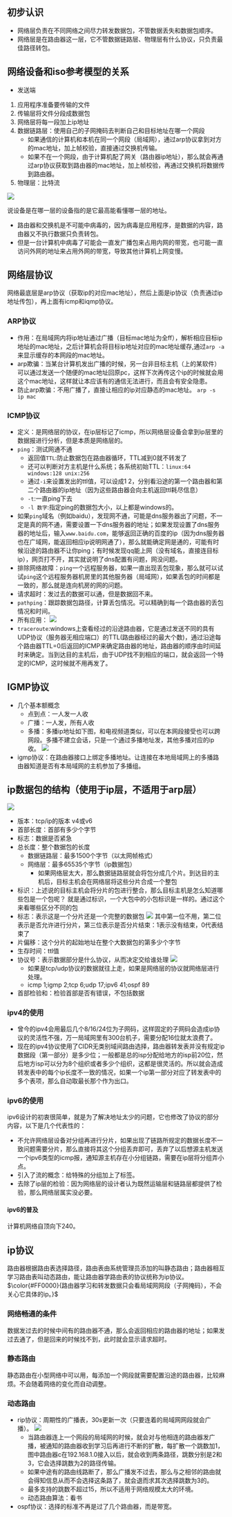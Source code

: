 ## 初步认识
- 网络层负责在不同网络之间尽力转发数据包，不管数据丢失和数据包顺序。
- 网络层是在路由器这一层，它不管数据链路层、物理层有什么协议，只负责最佳路径转包。

## 网络设备和iso参考模型的关系
- 发送端
1. 应用程序准备要传输的文件
2. 传输层将文件分段成数据包
3. 网络层将每一段加上ip地址
4. 数据链路层：使用自己的子网掩码去判断自己和目标地址在哪一个网段
   - 如果通信的计算机和本机在同一个网段（局域网），通过arp协议拿到对方的mac地址，加上帧校验，直接通过交换机传输。
   - 如果不在一个网段，由于计算机配了网关（路由器ip地址），那么就会再通过arp协议获取到路由器的mac地址，加上帧校验，再通过交换机将数据传到路由器。
5. 物理层：比特流

![](../截图/截屏2020-03-0909.13.06.png)

说设备是在哪一层的设备指的是它最高能看懂哪一层的地址。

- 路由器和交换机是不可能中病毒的，因为病毒是应用程序，是数据的内容，路由器又不执行数据只负责转包。
- 但是一台计算机中病毒了可能会一直发广播包来占用内网的带宽，也可能一直访问外网的地址来占用外网的带宽，导致其他计算机上网变慢。

## 网络层协议
网络最底层是arp协议（获取ip的对应mac地址），然后上面是ip协议（负责通过ip地址传包），再上面有icmp和iqmp协议。
### ARP协议
- 作用：在局域网内将ip地址通过广播（目标mac地址为全ff），解析相应目标ip地址的mac地址，之后计算机会将目标ip地址对应的mac地址缓存,通过`arp -a`来显示缓存的本网段的mac地址。
- arp欺骗：当某台计算机发出广播的时候，另一台非目标主机（上的某软件）可以通过发送一个随便的mac地址回原pc，这样下次再传这个ip的时候就会用这个mac地址，这样就让本应该有的通信无法进行，而且会有安全隐患。
- 防止arp欺骗：不用广播了，直接让相应的ip对应静态的mac地址。
`arp -s ip mac`

### ICMP协议
- 定义：是网络层的协议，在ip层标记了icmp，所以网络层设备会拿到ip层里的数据报进行分析，但是本质是网络层的。
- `ping`：测试网通不通
  - 返回值`TTL`:防止数据包在路由器循环，TTL减到0就不转发了
  - 还可以判断对方主机是什么系统；各系统初始TTL：`linux:64  windows:128 unix:256`
  - 通过`-i`来设置发出的ttl值，可以设成1 2，分别看沿途的第一个路由器和第二个路由器的ip地址（因为这些路由器会向主机返回ttl耗尽信息）
  - `-t`:一直ping下去
  - `-l 数字`:指定ping的数据包大小，以上都是windows的。
- 如果`ping`域名（例如baidu），发现网不通，可能是dns服务器出了问题，不一定是真的网不通，需要设置一下dns服务器的地址；如果发现设置了dns服务器的地址后，输入`www.baidu.com`，能够返回正确的百度的ip（因为dns服务器也在广域网，能返回相应ip说明网通了），那么就能确定网是通的，可能有时候沿途的路由器不让你ping；有时候发现qq能上网（没有域名，直接连目标ip），网页打不开，其实就说明了dns配置有问题，网没问题。
- 排除网络故障：`ping`一个远程服务器，如果一直出现丢包现象，那么就可以试试`ping`这个远程服务器机房里的其他服务器（局域网），如果丢包的时间都是一致的，那么就是连向机房的网的问题。
- 请求超时：发过去的数据可以通，但是数据回不来。
- `pathping`：跟踪数据包路径，计算丢包情况。可以精确到每一个路由器的丢包情况和时间。
- 所有应用：
  ![](../截图/截屏2020-04-2600.38.38.png)
- `traceroute`:windows上查看经过的沿途路由器，它是通过发送不同的具有UDP协议（服务器无相应端口）的TTL(路由器经过的最大个数)，通过沿途每个路由器TTL=0后返回的ICMP来确定路由器的地址，路由器的顺序由时间延时来确定。当到达目的主机后，由于UDP找不到相应的端口，就会返回一个特定的ICMP，这时候就不用再发了。

## IGMP协议
- 几个基本额概念
  - 点到点：一人发一人收
  - 广播：一人发，所有人收
  - 多播：多播ip地址如下图，和电视频道类似，可以在本网段接受也可以跨网段。多播不建立会话，只是一个通过多播地址发，其他多播对应的ip收。
   ![](../截图/截屏2020-03-0921.08.51.png)
- igmp协议：在路由器接口上绑定多播地址。让连接在本地局域网上的多播路由器知道是否有本局域网的主机参加了多播组。

## ip数据包的结构（使用于ip层，不适用于arp层）
![](../截图/截屏2020-03-0922.09.28.png)
- 版本：tcp/ip的版本 v4或v6
- 首部长度：首部有多少个字节
- 标志：数据是否紧急
- 总长度：整个数据包的长度
  - 数据链路层：最多1500个字节（以太网帧格式）
  - 网络层：最多65535个字节（ip数据包）
    - 如果网络层太大，那么数据链路层就会将包分成几个片。到达目的主机后，目标主机会在网络层将这些分片合成一个整包
- 标识：上述说的目标主机会将分片的包进行整合，那么目标主机是怎么知道哪些包是一个包呢？ 就是通过标识，一个大包中的小包标识是一样的。通过这个来看哪些区分不同的包
- 标志：表示这是一个分片还是一个完整的数据包
    ![](../截图/截屏2020-03-1015.29.07.png)
    其中第一位不用，第二位表示是否允许进行分片，第三位表示是否分片结束：1表示没有结束，0代表结束了
- 片偏移：这个分片的起始地址在整个大数据包的第多少个字节
- 生存时间：ttl值
- 协议号：表示数据部分是什么协议，从而决定交给谁处理
   ![](../截图/截屏2020-03-1016.28.29.png)
   - 如果是tcp/udp协议的数据就往上走，如果是网络层的协议就网络层进行处理。
   - icmp 1;igmp 2;tcp 6;udp 17;ipv6 41;ospf 89
- 首部检验和：检验首部是否有错误，不包括数据
### ipv4的使用
- 曾今的ipv4会用最后几个8/16/24位为子网码，这样固定的子网码会造成ip协议的灵活性不强，万一局域网里有300台机子，需要分配16位就太浪费了。
- 现在的ipv4协议使用了CIDR无类别域间路由选择，路由器转发表并没有规定ip数据段（第一部分）是多少位；一般都是总的isp分配给地方的isp前20位，然后地方isp可以分为8个组织或者多少个组织，这都是很灵活的。所以就会造成转发表中的每个ip长度不一致的情况，如果一个ip第一部分对应了转发表中的多个表项，那么自动取最长那个作为出口。

### ipv6的使用
ipv6设计的初衷很简单，就是为了解决地址太少的问题，它也修改了协议的部分内容，以下是几个代表性的：
- 不允许网络层设备对分组再进行分片，如果出现了链路所规定的数据长度不一致问题需要分片，那么直接将其这个分组丢弃即可，丢弃了以后想源主机发送一个ipv6类型的icmp报，通知源主机存在小分组链路，需要在ip层将分组弄小点。
- 引入了流的概念：给特殊的分组加上了标签。
- 去除了ip层的检验：因为网络层的设计者认为既然运输层和链路层都提供了检验，那么网络层属实没必要。
#### ipv6的普及
计算机网络自顶向下240。

## ip协议
路由器根据路由表选择路径，路由表由系统管理员添加的叫静态路由；路由器相互学习路由表叫动态路由，能让路由器学路由表的协议统称为ip协议。<br>
$\color{#FF0000}{路由器学习和转发数据只会看局域网网段（子网掩码），不会关心它具体的ip。}$
### 网络畅通的条件
数据发过去的时候中间有的路由器不通，那么会返回相应的路由器的地址；如果发过去通了，但是回来的时候找不到，此时就会显示请求超时。
### 静态路由
静态路由在小型网络中可以用，每添加一个网段就需要配置沿途的路由器，比较麻烦。不会随着网络的变化而自动调整。
### 动态路由
- rip协议：周期性的广播表，30s更新一次（只要连着的局域网网段就会广播）。
  ![](../截图/截屏2020-03-1021.46.17.png)
  - 当路由器连上一个网段的局域网的时候，就会对与他相连的路由器发广播，被通知的路由器收到学习后再进行不断的扩散，每扩散一个跳数加1，图中路由器c在192.168.1.0接入以后，就会收到两条路径，跳数分别是2和3，它会选择跳数为2的路径传输。
  - 如果中途有的路由线路断了，那么广播发不过去，那么与之相邻的路由就会得知信息从而不会选择这条路了，就会退而求其次选择跳数为3的。
  - 最多支持的跳数不超过15，所以不适用于网络规模太大的环境。
  - 动态路由算法：看书
- ospf协议：选择的标准不再是过了几个路由器，而是带宽。





